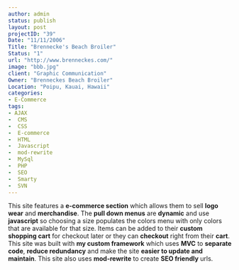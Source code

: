 ```yaml
--- 
author: admin
status: publish
layout: post
projectID: "39"
Date: "11/11/2006"
Title: "Brennecke's Beach Broiler"
Status: "1"
url: "http://www.brenneckes.com/"
image: "bbb.jpg"
client: "Graphic Communication"
Owner: "Brenneckes Beach Broiler"
Location: "Poipu, Kauai, Hawaii"
categories:
- E-Commerce
tags:
- AJAX
-  CMS
-  CSS
-  E-commerce
-  HTML
-  Javascript
-  mod-rewrite
-  MySql
-  PHP
-  SEO
-  Smarty
-  SVN
--- 
```

This site features a **e-commerce section** which allows them to sell **logo wear** and **merchandise**. The **pull down menus** are **dynamic** and use **javascript** so choosing a size populates the colors menu with only colors that are available for that size. Items can be added to their **custom shopping cart** for checkout later or they can **checkout** right from their **cart**. This site was built with **my custom framework** which uses **MVC** to **separate code**, **reduce redundancy** and make the site **easier to update and maintain**. This site also uses **mod-rewrite** to create **SEO friendly** urls.
